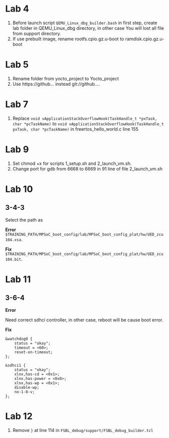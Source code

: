 # Lab 4

1. Before launch script `QEMU_Linux_dbg_builder.bash` in first step, create lab folder in QEMU_Linux_dbg directory, in other case You will lost all file from support directory.
2. If use prebuilt image, rename rootfs.cpio.gz.u-boot to ramdisk.cpio.gz.u-boot

# Lab 5

1. Rename folder from yocto_project to Yocto_project
2. Use https://github... instead git://github....

# Lab 7

1. Replace `void vApplicationStackOverflowHook(TaskHandle_t *pxTask, char *pcTaskName)` to `void vApplicationStackOverflowHook(TaskHandle_t pxTask, char *pcTaskName)` in freertos_hello_world.c line 155

# Lab 9

1. Set chmod +x for scripts 1_setup.sh and 2_launch_vm.sh.
2. Change port for gdb from 6668 to 6669 in 91 line of file 2_launch_vm.sh

# Lab 10

## 3-4-3

Select the path as

**Error** `$TRAINING_PATH/MPSoC_boot_config/lab/MPSoC_boot_config_plat/hw/UED_zcu104.xsa`.

**Fix** `$TRAINING_PATH/MPSoC_boot_config/lab/MPSoC_boot_config_plat/hw/UED_zcu104.bit`.

# Lab 11

## 3-6-4

**Error**

Need correct sdhci controller, in other case, reboot will be cause boot error.

**Fix**

```
&watchdog0 {
	status = "okay";
	timeout = <60>;
	reset-on-timeout;
};

&sdhci1 {
	status = "okay";
	xlnx,has-cd = <0x1>;
	xlnx,has-power = <0x0>;
	xlnx,has-wp = <0x1>;
	disable-wp;
	no-1-8-v;
};
```

# Lab 12

1. Remove `}` at line 114 in `FSBL_debug/support/FSBL_debug_builder.tcl`
